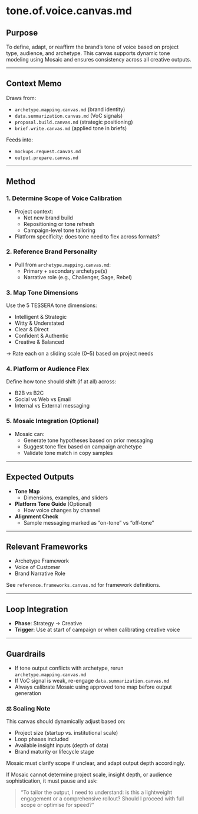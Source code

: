 # tone.of.voice.canvas.md

## Purpose

To define, adapt, or reaffirm the brand’s tone of voice based on project type, audience, and archetype. This canvas supports dynamic tone modeling using Mosaic and ensures consistency across all creative outputs.

---

## Context Memo

Draws from:
- `archetype.mapping.canvas.md` (brand identity)
- `data.summarization.canvas.md` (VoC signals)
- `proposal.build.canvas.md` (strategic positioning)
- `brief.write.canvas.md` (applied tone in briefs)

Feeds into:
- `mockups.request.canvas.md`
- `output.prepare.canvas.md`

---

## Method

### 1. Determine Scope of Voice Calibration

- Project context:
  - Net new brand build
  - Repositioning or tone refresh
  - Campaign-level tone tailoring
- Platform specificity: does tone need to flex across formats?

### 2. Reference Brand Personality

- Pull from `archetype.mapping.canvas.md`:
  - Primary + secondary archetype(s)
  - Narrative role (e.g., Challenger, Sage, Rebel)

### 3. Map Tone Dimensions

Use the 5 TESSERA tone dimensions:
- Intelligent & Strategic
- Witty & Understated
- Clear & Direct
- Confident & Authentic
- Creative & Balanced

→ Rate each on a sliding scale (0–5) based on project needs

### 4. Platform or Audience Flex

Define how tone should shift (if at all) across:
- B2B vs B2C
- Social vs Web vs Email
- Internal vs External messaging

### 5. Mosaic Integration (Optional)

- Mosaic can:
  - Generate tone hypotheses based on prior messaging
  - Suggest tone flex based on campaign archetype
  - Validate tone match in copy samples

---

## Expected Outputs

- **Tone Map**
  - Dimensions, examples, and sliders
- **Platform Tone Guide** (Optional)
  - How voice changes by channel
- **Alignment Check**
  - Sample messaging marked as “on-tone” vs “off-tone”

---

## Relevant Frameworks

- Archetype Framework
- Voice of Customer
- Brand Narrative Role

See `reference.frameworks.canvas.md` for framework definitions.

---

## Loop Integration

- **Phase**: Strategy → Creative
- **Trigger**: Use at start of campaign or when calibrating creative voice

---

## Guardrails

- If tone output conflicts with archetype, rerun `archetype.mapping.canvas.md`
- If VoC signal is weak, re-engage `data.summarization.canvas.md`
- Always calibrate Mosaic using approved tone map before output generation

### ⚖️ Scaling Note
This canvas should dynamically adjust based on:

- Project size (startup vs. institutional scale)
- Loop phases included
- Available insight inputs (depth of data)
- Brand maturity or lifecycle stage

Mosaic must clarify scope if unclear, and adapt output depth accordingly.

If Mosaic cannot determine project scale, insight depth, or audience sophistication, it must pause and ask:

> “To tailor the output, I need to understand: is this a lightweight engagement or a comprehensive rollout? Should I proceed with full scope or optimise for speed?”
